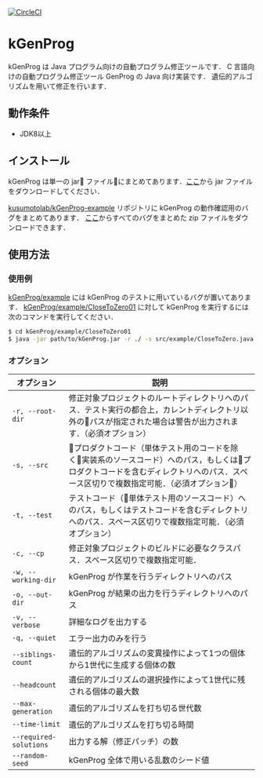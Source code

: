 [![CircleCI](https://circleci.com/gh/kusumotolab/kGenProg/tree/master.svg?style=svg)](https://circleci.com/gh/kusumotolab/kGenProg/tree/master)

# kGenProg
kGenProg は Java プログラム向けの自動プログラム修正ツールです．
C 言語向けの自動プログラム修正ツール GenProg の Java 向け実装です．
遺伝的アルゴリズムを用いて修正を行います．


## 動作条件
- JDK8以上


## インストール
kGenProg は単一の jar ファイルにまとめてあります．[ここ](https://github.com/kusumotolab/kGenProg/releases/download/v0.2/kGenProg.jar)から jar ファイルをダウンロードしてください．

[kusumotolab/kGenProg-example](https://github.com/kusumotolab/kGenProg-example) リポジトリに kGenProg の動作確認用のバグをまとめてあります．
[ここ](https://github.com/kusumotolab/kGenProg-example/archive/master.zip)からすべてのバグをまとめた zip ファイルをダウンロードできます．


## 使用方法

### 使用例
[kGenProg/example](example) には kGenProg のテストに用いているバグが置いてあります．
[kGenProg/example/CloseToZero01](example/CloseToZero01) に対して kGenProg を実行するには次のコマンドを実行してください．

```sh
$ cd kGenProg/example/CloseToZero01
$ java -jar path/to/kGenProg.jar -r ./ -s src/example/CloseToZero.java -t src/example/CloseToZeroTest.java
```


### オプション
| オプション | 説明 |
|---|---|
| `-r, --root-dir` | 修正対象プロジェクトのルートディレクトリへのパス．テスト実行の都合上，カレントディレクトリ以外のパスが指定された場合は警告が出力されます．（必須オプション） |
| `-s, --src` | プロダクトコード（単体テスト用のコードを除く実装系のソースコード）へのパス，もしくはプロダクトコードを含むディレクトリへのパス．スペース区切りで複数指定可能．（必須オプション） |
| `-t, --test` | テストコード（単体テスト用のソースコード）へのパス，もしくはテストコードを含むディレクトリへのパス．スペース区切りで複数指定可能．（必須オプション） |
| `-c, --cp` | 修正対象プロジェクトのビルドに必要なクラスパス．スペース区切りで複数指定可能． |
| `-w, --working-dir` | kGenProg が作業を行うディレクトリへのパス |
| `-o, --out-dir` | kGenProg が結果の出力を行うディレクトリへのパス |
| `-v, --verbose` | 詳細なログを出力する |
| `-q, --quiet` | エラー出力のみを行う |
| `--siblings-count` | 遺伝的アルゴリズムの変異操作によって1つの個体から1世代に生成する個体の数 |
| `--headcount` | 遺伝的アルゴリズムの選択操作によって1世代に残される個体の最大数 |
| `--max-generation` | 遺伝的アルゴリズムを打ち切る世代数 |
| `--time-limit` | 遺伝的アルゴリズムを打ち切る時間 |
| `--required-solutions` | 出力する解（修正パッチ）の数 |
| `--random-seed` | kGenProg 全体で用いる乱数のシード値 |

